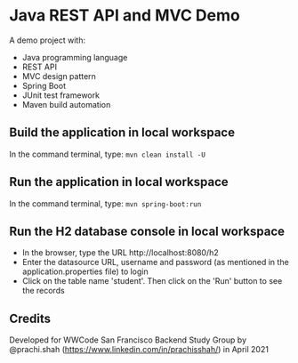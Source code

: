 # Java REST API and MVC Demo

A demo project with:

- Java programming language
- REST API
- MVC design pattern
- Spring Boot
- JUnit test framework
- Maven build automation

## Build the application in local workspace

In the command terminal, type: ```mvn clean install -U```

## Run the application in local workspace

In the command terminal, type: ```mvn spring-boot:run```

## Run the H2 database console in local workspace

- In the browser, type the URL http://localhost:8080/h2
- Enter the datasource URL, username and password (as mentioned in the application.properties file)
  to login
- Click on the table name 'student'. Then click on the 'Run' button to see the records

## Credits

Developed for WWCode San Francisco Backend Study Group by
@prachi.shah (https://www.linkedin.com/in/prachisshah/) in April 2021